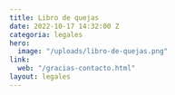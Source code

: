 ```yaml
---
title: Libro de quejas
date: 2022-10-17 14:32:00 Z
categoria: legales
hero:
  image: "/uploads/libro-de-quejas.png"
link:
  web: "/gracias-contacto.html"
layout: legales
---
```


